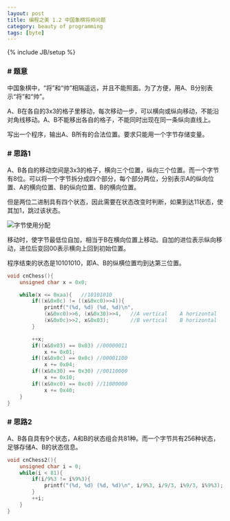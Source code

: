```yaml
---
layout: post
title: 编程之美 1.2 中国象棋将帅问题
category: beauty of programming
tags: [byte]
---
```

{% include JB/setup %}

### # 题意
中国象棋中，“将”和“帅”相隔遥远，并且不能照面。为了方便，用A、B分别表示“将”和“帅”。

A、B在各自的3x3的格子里移动，每次移动一步，可以横向或纵向移动，不能沿对角线移动。A、B不能移出各自的格子，不能同时出现在同一条纵向直线上。

写出一个程序，输出A、B所有的合法位置。要求只能用一个字节存储变量。

### # 思路1
A、B各自的移动空间是3x3的格子，横向三个位置，纵向三个位置。而一个字节有8位。可以将一个字节拆分成四个部分，每个部分两位，分别表示A的纵向位置、A的横向位置、B的纵向位置、B的横向位置。

但是两位二进制具有四个状态，因此需要在状态改变时判断，如果到达11状态，使其加1，跳过该状态。

![字节使用分配](/attaches/bop/1-2-byte-allocation.jpg)

移动时，使字节最低位自加，相当于B在横向位置上移动。自加的进位表示纵向移动，进位后变回00表示横向上回到初始位置。

程序结束的状态是10101010，即A、B的纵横位置均到达第三位置。

```c++
void cnChess(){
	unsigned char x = 0x0;

	while(x <= 0xaa){	//10101010
		if((x&0x0c) != ((x&0xc0)>>4)){    
			printf("(%d, %d) (%d, %d)\n",
			(x&0xc0)>>6, (x&0x30)>>4,   //A vertical	A horizontal
			(x&0x0c)>>2, x&0x03);       //B vertical	B horizontal
		}

		++x;
		if((x&0x03) == 0x03) //00000011
			x += 0x01;
		if((x&0x0c) == 0x0c) //00001100
			x += 0x04;
		if((x&0x30) == 0x30) //00110000
			x += 0x10;
		if((x&0xc0) == 0xc0) //11000000
			x += 0x40;
	}
}
```

### # 思路2
A、B各自具有9个状态，A和B的状态组合共81种。而一个字节共有256种状态，足够存储A、B的状态信息。

```c++
void cnChess2(){
	unsigned char i = 0;
	while(i < 81){
		if(i/9%3 != i%9%3){
			printf("(%d, %d) (%d, %d)\n", i/9%3, i/9/3, i%9/3, i%9%3);
		}
		++i;
	}
}
```
